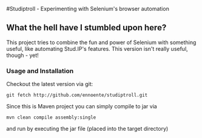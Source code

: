 #Studiptroll - Experimenting with Selenium's browser automation

## What the hell have I stumbled upon here?
This project tries to combine the fun and power of Selenium with something useful, like automating Stud.IP's features.
This version isn't really useful, though - yet!

### Usage and Installation
Checkout the latest version via git:

    git fetch http://github.com/ennoente/studiptroll.git

Since this is Maven project you can simply compile to jar via

    mvn clean compile assembly:single

and run by executing the jar file (placed into the target directory)

